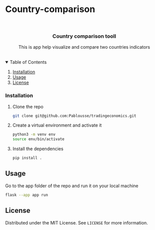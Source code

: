 # Country-comparison

<!-- PROJECT TITLE -->
<br />
<p align="center">
  <h3 align="center">Country comparison tooll</h3>

  <p align="center">
    This is app help visualize and compare two countries indicators
  </p>
</p>
<br />

<!-- TABLE OF CONTENTS -->
<details open="open">
  <summary>Table of Contents</summary>
  <ol>
    <li>
      <a href="#installation">Installation</a>
    </li>
    <li><a href="#usage">Usage</a></li>
    <li><a href="#license">License</a></li>
  </ol>
</details>

<!-- GETTING STARTED -->

### Installation

1. Clone the repo
   ```sh
   git clone git@github.com:Pablousse/tradingeconomics.git
   ```

2. Create a virtual environment and activate it
   ```sh
   python3 -m venv env
   source env/bin/activate
   ```

3. Install the dependencies 
   ```sh
   pip install .
   ```

<!-- USAGE EXAMPLES -->
## Usage

Go to the app folder of the repo and run it on your local machine
   ```sh
   flask --app app run
   ```


<!-- LICENSE -->
## License

Distributed under the MIT License. See `LICENSE` for more information.

